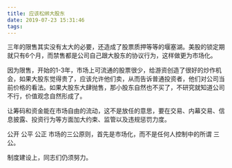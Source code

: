 ```yaml
---
title: 应该松绑大股东
date: 2019-07-23 15:31:46
tags:
---
```


三年的限售其实没有太大的必要，还造成了股票质押等等的堰塞湖。美股的锁定期就只有6个月，而禁售都是公司自己跟大股东的协议行为，这样做更为市场化。

因为限售，开始的1-3年，市场上可流通的股票很少，给游资创造了很好的炒作机会，如果大股东觉得贵了，应该允许他们卖，从而告诉普通投资者，他们对公司当前价格的看法。如果大股东大肆抛售，那小股东自然也不买了，不研究就知道公司不行，价值观念自然形成了。

让筹码和资金能在市场自由的流动，这不是放任的意思，要在交易、内幕交易、信息披露、投资行为等方面加大约束、监管以及违规惩罚力度。

公开 公平 公正 市场的三公原则，首先是市场化，而不是任何人控制中的所谓 三公。

制度建设上，同志们仍须努力。